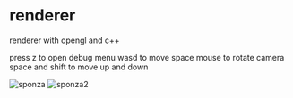 # renderer
renderer with opengl and c++

press z to open debug menu
wasd to move space
mouse to rotate camera
space and shift to move up and down

![sponza](https://github.com/VeryCoolMike/renderer/tree/main/resources/other/sponza.png)
![sponza2](https://github.com/VeryCoolMike/renderer/tree/main/resources/other/sponza2.png)
